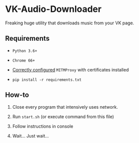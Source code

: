 # VK-Audio-Downloader

Freaking huge utility that downloads music from your VK page.

## Requirements

- `Python 3.6+`

- `Chrome 66+`

- [Correctly configured](https://docs.mitmproxy.org/stable/overview-installation/) `MITMProxy` with certificates installed

- `pip install -r requirements.txt`

## How-to

1) Close every program that intensively uses network.

2) Run `start.sh` (or execute command from this file)

3) Follow instructions in console

4) Wait... Just wait...
